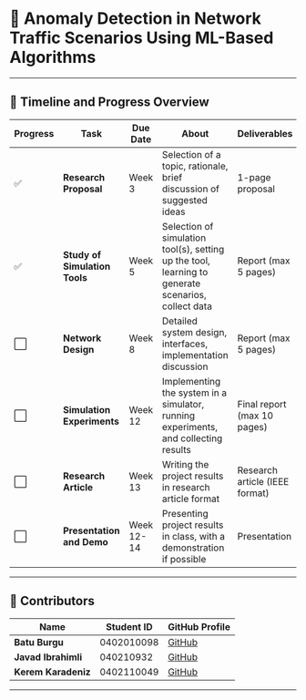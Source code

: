 # 📡 Anomaly Detection in Network Traffic Scenarios Using ML-Based Algorithms

---

## 📅 **Timeline and Progress Overview**

| **Progress** | **Task**                      | **Due Date** | **About**                                                                                          | **Deliverables**                     | **Weight** | **Links** |
|--------------|--------------------------------|--------------|----------------------------------------------------------------------------------------------------|--------------------------------------|------------|-----------|
| ✅           | **Research Proposal**          | Week 3       | Selection of a topic, rationale, brief discussion of suggested ideas                               | 1-page proposal                      | 10%        | [View](https://github.com/cavadibrahimli1/Anomaly-Detection-in-Networks-Traffic-Scenarios-Using-ML-Based-Algorithms/tree/main/1.%20Research%20Proposal) |
| ✅           | **Study of Simulation Tools**   | Week 5       | Selection of simulation tool(s), setting up the tool, learning to generate scenarios, collect data  | Report (max 5 pages)                 | 10%        | [View](https://github.com/cavadibrahimli1/Anomaly-Detection-in-Networks-Traffic-Scenarios-Using-ML-Based-Algorithms/blob/main/2.%20Study%20of%20Simulation%20Tools/Data_Communication___Simulation.pdf)       |
| ⬜           | **Network Design**             | Week 8       | Detailed system design, interfaces, implementation discussion                                      | Report (max 5 pages)                 | 20%        | N/A       |
| ⬜           | **Simulation Experiments**      | Week 12      | Implementing the system in a simulator, running experiments, and collecting results                 | Final report (max 10 pages)          | 20%        | N/A       |
| ⬜           | **Research Article**           | Week 13      | Writing the project results in research article format                                              | Research article (IEEE format)       | 20%        | N/A       |
| ⬜           | **Presentation and Demo**      | Week 12-14   | Presenting project results in class, with a demonstration if possible                              | Presentation                         | 20%        | N/A       |

---

## 👥 **Contributors**

| **Name**           | **Student ID**  | **GitHub Profile**                           |
|--------------------|-----------------|----------------------------------------------|
| **Batu Burgu**      | 0402010098      | [GitHub](https://github.com/batuburgu)       |
| **Javad Ibrahimli** | 040210932       | [GitHub](https://github.com/cavadibrahimli1) |
| **Kerem Karadeniz** | 0402110049      | [GitHub](https://github.com/keremblacksea)   |

---
